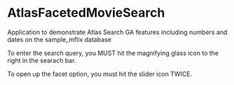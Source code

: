 # AtlasFacetedMovieSearch
Application to demonstrate Atlas Search GA features including numbers and dates on the sample_mflix database

To enter the search query, you MUST hit the magnifying glass icon to the right in the searach bar.

To open up the facet option, you must hit the slider icon TWICE.


